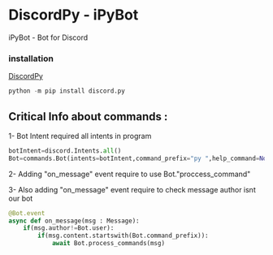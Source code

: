 # DiscordPy - iPyBot
iPyBot - Bot for Discord 
### installation
[DiscordPy](https://discordpy.readthedocs.io/en/stable/)
```python
python -m pip install discord.py
```

## Critical Info about commands :
1- Bot Intent required all intents in program 
```python
botIntent=discord.Intents.all()
Bot=commands.Bot(intents=botIntent,command_prefix="py ",help_command=None)
```
2- Adding "on_message" event require to use Bot."proccess_command"

3- Also adding "on_message" event require to check message author isnt our bot
```python
@Bot.event
async def on_message(msg : Message):
    if(msg.author!=Bot.user):
        if(msg.content.startswith(Bot.command_prefix)):
            await Bot.process_commands(msg)
```
